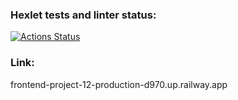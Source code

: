 ### Hexlet tests and linter status:
[![Actions Status](https://github.com/Alaiv/frontend-project-12/workflows/hexlet-check/badge.svg)](https://github.com/Alaiv/frontend-project-12/actions)

### Link:
frontend-project-12-production-d970.up.railway.app
